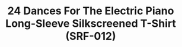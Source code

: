 ---
ee_id: '4139'
site: '1'
type: '2'
url: 2013-219-24-dances-for-the-electric-piano-long-sleeve-silkscreened-t-shirt
title: 24 Dances For The Electric Piano Long-Sleeve Silkscreened T-Shirt (SRF-012)
year: '2014'
display_year: '2013'
medium: Shirt
dims: One size fits mosts
pitch: Tee for the 24 Dances suite of piano compositions.
ps:
live_url:
related: "[4138] [2013-115-24-Dances-For-The-Electric-Piano] 2013-015 24 Dances For
  The Electric Piano (SRF-001)"
youtube:
related_code:
imgs: 24-dances-shirt-2013-219-full-1-database-ih.jpg
subheading:
download:
add_credit: Cory Arcangel for Arcangel Surfware
commission:
layout: things-i-made
---